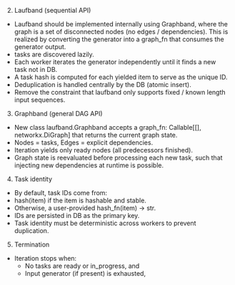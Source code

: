 2. Laufband (sequential API)
- Laufband should be implemented internally using Graphband, where the graph is a set of disconnected nodes (no edges / dependencies). This is realized by converting the generator into a graph_fn that consumes the generator output.
- tasks are discovered lazily.
- Each worker iterates the generator independently until it finds a new task not in DB.
- A task hash is computed for each yielded item to serve as the unique ID.
- Deduplication is handled centrally by the DB (atomic insert).
- Remove the constraint that laufband only supports fixed / known length input sequences.

3. Graphband (general DAG API)
- New class laufband.Graphband accepts a graph_fn: Callable[[], networkx.DiGraph] that returns the current graph state.
- Nodes = tasks, Edges = explicit dependencies.
- Iteration yields only ready nodes (all predecessors finished).
- Graph state is reevaluated before processing each new task, such that injecting new dependencies at runtime is possible.


4. Task identity
- By default, task IDs come from:
- hash(item) if the item is hashable and stable.
- Otherwise, a user-provided hash_fn(item) → str.
- IDs are persisted in DB as the primary key.
- Task identity must be deterministic across workers to prevent duplication.


5. Termination
- Iteration stops when:
    - No tasks are ready or in_progress, and
    - Input generator (if present) is exhausted,
